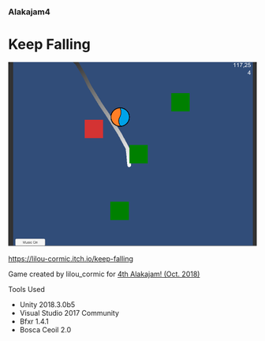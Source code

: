 ### Alakajam4

# Keep Falling

![](Alakajam%204/Sceensot.png)

https://lilou-cormic.itch.io/keep-falling

Game created by lilou_cormic for [4th Alakajam! (Oct. 2018)](https://alakajam.com/4th-alakajam/383/keep-falling/)

Tools Used
- Unity 2018.3.0b5
- Visual Studio 2017 Community
- Bfxr 1.4.1
- Bosca Ceoil 2.0
